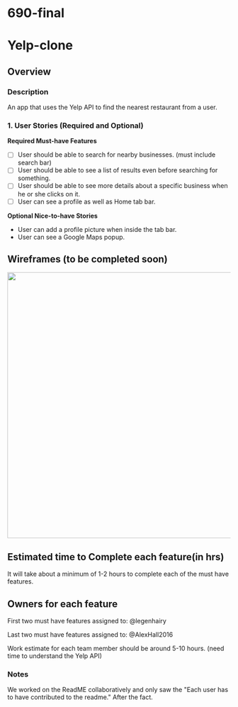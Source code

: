 # 690-final

# Yelp-clone

## Overview

### Description
An app that uses the Yelp API to find the nearest restaurant from a user.

### 1. User Stories (Required and Optional)

**Required Must-have Features**

* [ ] User should be able to search for nearby businesses. (must include search bar)
* [ ] User should be able to see a list of results even before searching for something.
* [ ] User should be able to see more details about a specific business when he or she clicks on it.
* [ ] User can see a profile as well as Home tab bar.

**Optional Nice-to-have Stories**

* User can add a profile picture when inside the tab bar. 
* User can see a Google Maps popup.


## Wireframes (to be completed soon)
<img src="" width=600>

## Estimated time to Complete each feature(in hrs)
  It will take about a minimum of 1-2 hours to complete each of the must have features.   

## Owners for each feature  
  First two must have features assigned to: @legenhairy
    
  Last two must have features assigned to: @AlexHall2016
  
  Work estimate for each team member should be around 5-10 hours. (need time to understand the Yelp API)
### Notes
  We worked on the ReadME collaboratively and only saw the "Each user has to have contributed to the readme." After the fact.
